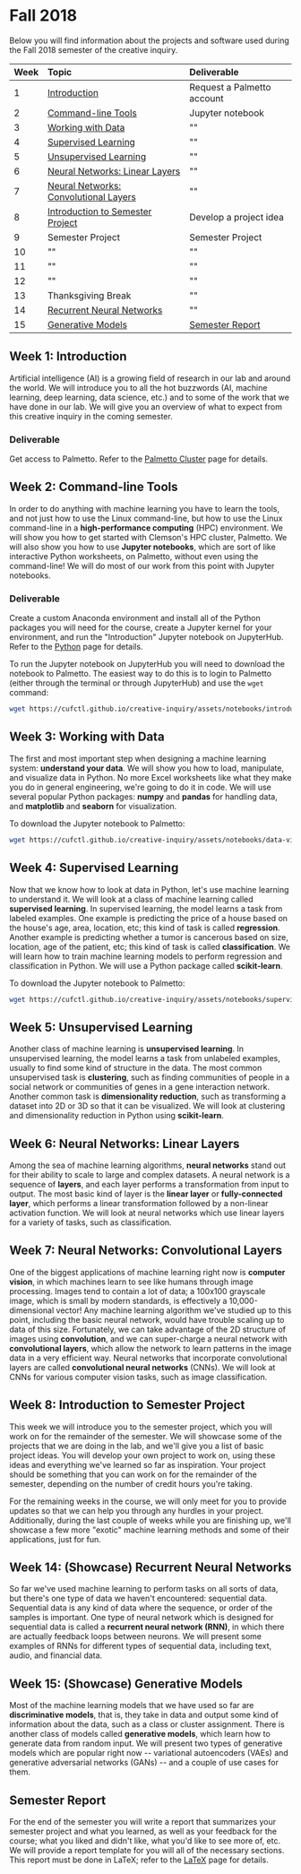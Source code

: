 # Fall 2018

Below you will find information about the projects and software used during the Fall 2018 semester of the creative inquiry.

| Week | Topic                                                          | Deliverable                           |
|:-----|:---------------------------------------------------------------|:--------------------------------------|
| 1    | [Introduction](#intro)                                         | Request a Palmetto account            |
| 2    | [Command-line Tools](#command-line)                            | Jupyter notebook                      |
| 3    | [Working with Data](#data)                                     | ""                                    |
| 4    | [Supervised Learning](#supervised-learning)                    | ""                                    |
| 5    | [Unsupervised Learning](#unsupervised-learning)                | ""                                    |
| 6    | [Neural Networks: Linear Layers](#neural-networks-linear)      | ""                                    |
| 7    | [Neural Networks: Convolutional Layers](#neural-networks-conv) | ""                                    |
| 8    | [Introduction to Semester Project](#semester-project)          | Develop a project idea                |
| 9    | Semester Project                                               | Semester Project                      |
| 10   | ""                                                             | ""                                    |
| 11   | ""                                                             | ""                                    |
| 12   | ""                                                             | ""                                    |
| 13   | Thanksgiving Break                                             | ""                                    |
| 14   | [Recurrent Neural Networks](#recurrent-neural-networks)        | ""                                    |
| 15   | [Generative Models](#generative-models)                        | [Semester Report](#semester-report)   |

<a name="intro"/>

## Week 1: Introduction

Artificial intelligence (AI) is a growing field of research in our lab and around the world. We will introduce you to all the hot buzzwords (AI, machine learning, deep learning, data science, etc.) and to some of the work that we have done in our lab. We will give you an overview of what to expect from this creative inquiry in the coming semester.

### Deliverable

Get access to Palmetto. Refer to the [Palmetto Cluster](../skills/palmetto-cluster.md) page for details.

<a name="command-line"/>

## Week 2: Command-line Tools

In order to do anything with machine learning you have to learn the tools, and not just how to use the Linux command-line, but how to use the Linux command-line in a __high-performance computing__ (HPC) environment. We will show you how to get started with Clemson's HPC cluster, Palmetto. We will also show you how to use __Jupyter notebooks__, which are sort of like interactive Python worksheets, on Palmetto, without even using the command-line! We will do most of our work from this point with Jupyter notebooks.

### Deliverable

Create a custom Anaconda environment and install all of the Python packages you will need for the course, create a Jupyter kernel for your environment, and run the "Introduction" Jupyter notebook on JupyterHub. Refer to the [Python](../skills/python.md) page for details.

To run the Jupyter notebook on JupyterHub you will need to download the notebook to Palmetto. The easiest way to do this is to login to Palmetto (either through the terminal or through JupyterHub) and use the `wget` command:
```bash
wget https://cufctl.github.io/creative-inquiry/assets/notebooks/introduction.ipynb
```

<a name="data"/>

## Week 3: Working with Data

The first and most important step when designing a machine learning system: __understand your data__. We will show you how to load, manipulate, and visualize data in Python. No more Excel worksheets like what they make you do in general engineering, we're going to do it in code. We will use several popular Python packages: __numpy__ and __pandas__ for handling data, and __matplotlib__ and __seaborn__ for visualization.

To download the Jupyter notebook to Palmetto:
```bash
wget https://cufctl.github.io/creative-inquiry/assets/notebooks/data-visualization.ipynb
```

<a name="supervised-learning"/>

## Week 4: Supervised Learning

Now that we know how to look at data in Python, let's use machine learning to understand it. We will look at a class of machine learning called __supervised learning__. In supervised learning, the model learns a task from labeled examples. One example is predicting the price of a house based on the house's age, area, location, etc; this kind of task is called __regression__. Another example is predicting whether a tumor is cancerous based on size, location, age of the patient, etc; this kind of task is called __classification__. We will learn how to train machine learning models to perform regression and classification in Python. We will use a Python package called __scikit-learn__.

To download the Jupyter notebook to Palmetto:
```bash
wget https://cufctl.github.io/creative-inquiry/assets/notebooks/supervised-learning.ipynb
```

<a name="unsupervised-learning"/>

## Week 5: Unsupervised Learning

Another class of machine learning is __unsupervised learning__. In unsupervised learning, the model learns a task from unlabeled examples, usually to find some kind of structure in the data. The most common unsupervised task is __clustering__, such as finding communities of people in a social network or communities of genes in a gene interaction network. Another common task is __dimensionality reduction__, such as transforming a dataset into 2D or 3D so that it can be visualized. We will look at clustering and dimensionality reduction in Python using __scikit-learn__.

<a name="neural-networks-linear"/>

## Week 6: Neural Networks: Linear Layers

Among the sea of machine learning algorithms, __neural networks__ stand out for their ability to scale to large and complex datasets. A neural network is a sequence of __layers__, and each layer performs a transformation from input to output. The most basic kind of layer is the __linear layer__ or __fully-connected layer__, which performs a linear transformation followed by a non-linear activation function. We will look at neural networks which use linear layers for a variety of tasks, such as classification.

<a name="neural-networks-conv"/>

## Week 7: Neural Networks: Convolutional Layers

One of the biggest applications of machine learning right now is __computer vision__, in which machines learn to see like humans through image processing. Images tend to contain a lot of data; a 100x100 grayscale image, which is small by modern standards, is effectively a 10,000-dimensional vector! Any machine learning algorithm we've studied up to this point, including the basic neural network, would have trouble scaling up to data of this size. Fortunately, we can take advantage of the 2D structure of images using __convolution__, and we can super-charge a neural network with __convolutional layers__, which allow the network to learn patterns in the image data in a very efficient way. Neural networks that incorporate convolutional layers are called __convolutional neural networks__ (CNNs). We will look at CNNs for various computer vision tasks, such as image classification.

<a name="semester-project"/>

## Week 8: Introduction to Semester Project

This week we will introduce you to the semester project, which you will work on for the remainder of the semester. We will showcase some of the projects that we are doing in the lab, and we'll give you a list of basic project ideas. You will develop your own project to work on, using these ideas and everything we've learned so far as inspiration. Your project should be something that you can work on for the remainder of the semester, depending on the number of credit hours you're taking.

For the remaining weeks in the course, we will only meet for you to provide updates so that we can help you through any hurdles in your project. Additionally, during the last couple of weeks while you are finishing up, we'll showcase a few more "exotic" machine learning methods and some of their applications, just for fun.

<a name="recurrent-neural-networks"/>

## Week 14: (Showcase) Recurrent Neural Networks

So far we've used machine learning to perform tasks on all sorts of data, but there's one type of data we haven't encountered: sequential data. Sequential data is any kind of data where the sequence, or order of the samples is important. One type of neural network which is designed for sequential data is called a __recurrent neural network (RNN)__, in which there are actually feedback loops between neurons. We will present some examples of RNNs for different types of sequential data, including text, audio, and financial data.

<a name="generative-models"/>

## Week 15: (Showcase) Generative Models

Most of the machine learning models that we have used so far are __discriminative models__, that is, they take in data and output some kind of information about the data, such as a class or cluster assignment. There is another class of models called __generative models__, which learn how to generate data from random input. We will present two types of generative models which are popular right now -- variational autoencoders (VAEs) and generative adversarial networks (GANs) -- and a couple of use cases for them.

<a name="semester-report"/>

## Semester Report

For the end of the semester you will write a report that summarizes your semester project and what you learned, as well as your feedback for the course; what you liked and didn't like, what you'd like to see more of, etc. We will provide a report template for you will all of the necessary sections. This report must be done in LaTeX; refer to the [LaTeX](../skills/latex.md) page for details.
